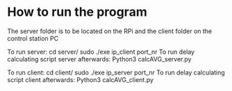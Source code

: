 # How to run the program
The server folder is to be located on the RPi and the client folder on the control station PC

To run server:
cd server/
sudo ./exe ip_client port_nr
To run delay calculating script server afterwards: 
Python3 calcAVG_server.py

To run client:
cd client/
sudo ./exe ip_server port_nr
To run delay calculating script client afterwards: 
Python3 calcAVG_client.py


